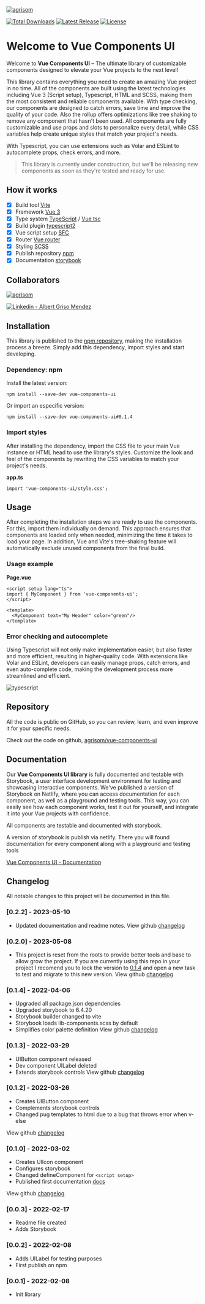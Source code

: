 <a href="https://github.com/agrisom" target="_blank">
  <img src="public/agrisom-logo-min.svg" alt="agrisom" style={{height: 40 + 'vh'}} />
</a>

[![Total Downloads](https://img.shields.io/npm/dt/vue-components-ui.svg)](https://www.npmjs.com/package/vue-components-ui)
[![Latest Release](https://img.shields.io/npm/v/vue-components-ui.svg)](https://github.com/agrisom/vue-components-ui/tags)
[![License](https://img.shields.io/npm/l/vue-components-ui.svg)](https://github.com/agrisom/vue-components-ui/blob/master/LICENSE)

# Welcome to Vue Components UI

Welcome to **Vue Components UI** – The ultimate library of customizable components designed to elevate your Vue projects to the next level!

This library contains everything you need to create an amazing Vue project in no time. All of the components are built using the latest technologies including Vue 3 (Script setup), Typescript, HTML and SCSS, making them the most consistent and reliable components available. With type checking, our components are designed to catch errors, save time and improve the quality of your code. Also the rollup offers optimizations like tree shaking to remove any component that hasn't been used.
All components are fully customizable and use props and slots to personalize every detail, while CSS variables help create unique styles that match your project's needs. 

With Typescript, you can use extensions such as Volar and ESLint to autocomplete props, check errors, and more.

> This library is currently under construction, but we'll be releasing new components as soon as they're tested and ready for use.

## How it works

- [x] Build tool [Vite](https://vitejs.dev/)
- [x] Framework [Vue 3](https://vuejs.org/)
- [x] Type system [TypeScript](https://www.typescriptlang.org/) / [Vue tsc](https://github.com/vuejs/language-tools)
- [x] Build plugin [typescript2](https://github.com/ezolenko/rollup-plugin-typescript2)
- [x] Vue script setup [SFC](https://vuejs.org/api/sfc-script-setup.html)
- [x] Router [Vue router](https://router.vuejs.org/)
- [x] Styling [SCSS](https://sass-lang.com/)
- [x] Publish repository [npm](https://www.npmjs.com/package/vue-components-ui)
- [x] Documentation [storybook](https://storybook.js.org/)

## Collaborators

[![agrisom](https://s.gravatar.com/avatar/fca9ce1022597e46e338155fbee56a4d?s=80 "agrisom")](https://github.com/agrisom)

<a href="https://es.linkedin.com/in/albert-griso-mendez" target="_blank">
  <img src="public/linkedin.png" alt="Linkedin - Albert Griso Mendez" />
</a>

## Installation

This library is published to the [npm repository](https://www.npmjs.com/package/vue-components-ui), making the installation process a breeze. Simply add this dependency, import styles and start developing.

### Dependency: npm

Install the latest version:

`npm install --save-dev vue-components-ui`

Or import an especific version:

`npm install --save-dev vue-components-ui#0.1.4`

### Import styles

After installing the dependency, import the CSS file to your main Vue instance or HTML head to use the library's styles.
Customize the look and feel of the components by rewriting the CSS variables to match your project's needs.

**app.ts**

```
import 'vue-components-ui/style.css';
```

## Usage

After completing the installation steps we are ready to use the components.
For this, import them individually on demand. This approach ensures that components are loaded only when needed, minimizing the time it takes to load your page. In addition, Vue and Vite's tree-shaking feature will automatically exclude unused components from the final build.

### Usage example

**Page.vue**

```
<script setup lang="ts">
import { MyComponent } from 'vue-components-ui';
</script>

<template>
  <MyComponent text="My Header" color="green"/>
</template>
```

### Error checking and autocomplete

Using Typescript will not only make implementation easier, but also faster and more efficient, resulting in higher-quality code.
With extensions like Volar and ESLint, developers can easily manage props, catch errors, and even auto-complete code, making the development process more streamlined and efficient.

<img src="public/typescript.gif" alt="typescript" />

## Repository

All the code is public on GitHub, so you can review, learn, and even improve it for your specific needs.

Check out the code on github, [agrisom/vue-components-ui](https://github.com/agrisom/vue-components-ui)

## Documentation

Our **Vue Components UI library** is fully documented and testable with Storybook, a user interface development environment for testing and showcasing interactive components. We've published a version of Storybook on Netlify, where you can access documentation for each component, as well as a playground and testing tools. This way, you can easily see how each component works, test it out for yourself, and integrate it into your Vue projects with confidence.

All components are testable and documented with storybook.

A version of storybook is publish via netlify. There you will found documentation for every component along with a playground and testing tools

[Vue Components UI - Documentation](https://vue-components-ui.netlify.app)

## Changelog

All notable changes to this project will be documented in this file.

### [0.2.2] - 2023-05-10
- Updated documentation and readme notes.
View github [changelog](https://github.com/agrisom/vue-components-ui/compare/V0.2.0...V0.2.2)

### [0.2.0] - 2023-05-08
- This project is reset from the roots to provide better tools and base to allow grow the project.
If you are currently using this repo in your project I recomend you to lock the versión to [0.1.4](https://www.npmjs.com/package/vue-components-ui/v/0.1.4) and open a new task to test and migrate to this new version.
View github [changelog](https://github.com/agrisom/vue-components-ui/compare/V0.1.4...V0.2.0)

### [0.1.4] - 2022-04-06
- Upgraded all package.json dependencies
- Upgraded storybook to 6.4.20
- Storybook builder changed to vite
- Storybook loads lib-components.scss by default
- Simplifies color palette definition
View github [changelog](https://github.com/agrisom/vue-components-ui/compare/V0.1.3...V0.1.4)

### [0.1.3] - 2022-03-29
- UIButton component released
- Dev component UILabel deleted
- Extends storybook controls
View github [changelog](https://github.com/agrisom/vue-components-ui/compare/V0.1.2...V0.1.3)

### [0.1.2] - 2022-03-26
- Creates UIButton component
- Complements storybook controls
- Changed pug templates to html due to a bug that throws error when v-else

View github [changelog](https://github.com/agrisom/vue-components-ui/compare/V0.1.0...V0.1.2)

### [0.1.0] - 2022-03-02
- Creates UIIcon component
- Configures storybook
- Changed defineComponent for `<script setup>`
- Published first documentation [docs](https://vue-components-ui.netlify.app)

View github [changelog](https://github.com/agrisom/vue-components-ui/compare/V0.0.3...V0.1.0)

### [0.0.3] - 2022-02-17
- Readme file created
- Adds Storybook

### [0.0.2] - 2022-02-08
- Adds UILabel for testing purposes
- First publish on npm

### [0.0.1] - 2022-02-08
- Init library